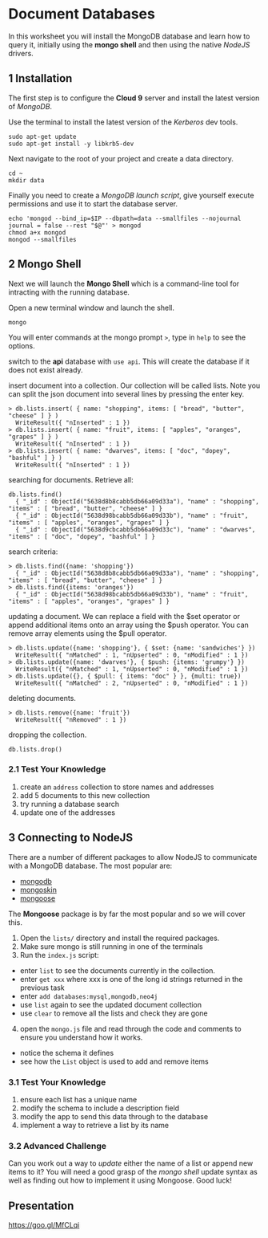 # Document Databases

In this worksheet you will install the MongoDB database and learn how to query it, initially using the **mongo shell** and then using the native _NodeJS_ drivers.

## 1 Installation

The first step is to configure the **Cloud 9** server and install the latest version of _MongoDB_.

Use the terminal to install the latest version of the _Kerberos_ dev tools.
```
sudo apt-get update
sudo apt-get install -y libkrb5-dev
```
Next navigate to the root of your project and create a data directory.
```
cd ~
mkdir data
```
Finally you need to create a _MongoDB launch script_, give yourself execute permissions and use it to start the database server.
```
echo 'mongod --bind_ip=$IP --dbpath=data --smallfiles --nojournal journal = false --rest "$@"' > mongod
chmod a+x mongod
mongod --smallfiles
```
## 2 Mongo Shell

Next we will launch the **Mongo Shell** which is a command-line tool for intracting with the running database.

Open a new terminal window and launch the shell.
```
mongo
```
You will enter commands at the mongo prompt `>`, type in `help` to see the options.

switch to the **api** database with `use api`. This will create the database if it does not exist already.

insert document into a collection. Our collection will be called lists. Note you can split the json document into several lines by pressing the enter key.
```
> db.lists.insert( { name: "shopping", items: [ "bread", "butter", "cheese" ] } )
  WriteResult({ "nInserted" : 1 })
> db.lists.insert( { name: "fruit", items: [ "apples", "oranges", "grapes" ] } )
  WriteResult({ "nInserted" : 1 })
> db.lists.insert( { name: "dwarves", items: [ "doc", "dopey", "bashful" ] } )
  WriteResult({ "nInserted" : 1 })
```
searching for documents. Retrieve all:
```
db.lists.find()
  { "_id" : ObjectId("5638d8b8cabb5db66a09d33a"), "name" : "shopping", "items" : [ "bread", "butter", "cheese" ] }
  { "_id" : ObjectId("5638d98bcabb5db66a09d33b"), "name" : "fruit", "items" : [ "apples", "oranges", "grapes" ] }
  { "_id" : ObjectId("5638d9cbcabb5db66a09d33c"), "name" : "dwarves", "items" : [ "doc", "dopey", "bashful" ] }
```

search criteria:
```
> db.lists.find({name: 'shopping'})
  { "_id" : ObjectId("5638d8b8cabb5db66a09d33a"), "name" : "shopping", "items" : [ "bread", "butter", "cheese" ] }
> db.lists.find({items: 'oranges'})
  { "_id" : ObjectId("5638d98bcabb5db66a09d33b"), "name" : "fruit", "items" : [ "apples", "oranges", "grapes" ] }
```

updating a document. We can replace a field with the $set operator or append additional items onto an array using the $push operator. You can remove array elements using the $pull operator.
```
> db.lists.update({name: 'shopping'}, { $set: {name: 'sandwiches'} })
  WriteResult({ "nMatched" : 1, "nUpserted" : 0, "nModified" : 1 })
> db.lists.update({name: 'dwarves'}, { $push: {items: 'grumpy'} })
  WriteResult({ "nMatched" : 1, "nUpserted" : 0, "nModified" : 1 })
> db.lists.update({}, { $pull: { items: "doc" } }, {multi: true})
  WriteResult({ "nMatched" : 2, "nUpserted" : 0, "nModified" : 1 })
```

deleting documents.
```
> db.lists.remove({name: 'fruit'})
  WriteResult({ "nRemoved" : 1 })
```

dropping the collection.
```
db.lists.drop()
```

### 2.1 Test Your Knowledge

1. create an `address` collection to store names and addresses
2. add 5 documents to this new collection
3. try running a database search
4. update one of the addresses

## 3 Connecting to NodeJS

There are a number of different packages to allow NodeJS to communicate with a MongoDB database. The most popular are:
- [mongodb](https://www.npmjs.com/package/mongodb)
- [mongoskin](https://www.npmjs.com/package/mongoskin)
- [mongoose](https://www.npmjs.com/package/mongoose)

The **Mongoose** package is by far the most popular and so we will cover this.

1. Open the `lists/` directory and install the required packages.
2. Make sure mongo is still running in one of the terminals
3. Run the `index.js` script:
  - enter `list` to see the documents currently in the collection.
  - enter `get xxx` where xxx is one of the long id strings returned in the previous task
  - enter `add databases:mysql,mongodb,neo4j`
  - use `list` again to see the updated document collection
  - use `clear` to remove all the lists and check they are gone
4. open the `mongo.js` file and read through the code and comments to ensure you understand how it works.
  - notice the schema it defines
  - see how the `List` object is used to add and remove items

### 3.1 Test Your Knowledge

1. ensure each list has a unique name
2. modify the schema to include a description field
3. modify the app to send this data through to the database
4. implement a way to retrieve a list by its name

### 3.2 Advanced Challenge

Can you work out a way to _update_ either the name of a list or append new items to it? You will need a good grasp of the _mongo shell_ update syntax as well as finding out how to implement it using Mongoose. Good luck!

## Presentation

https://goo.gl/MfCLqi
